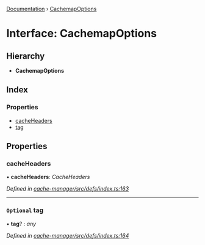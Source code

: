 [Documentation](../README.md) › [CachemapOptions](cachemapoptions.md)

# Interface: CachemapOptions

## Hierarchy

* **CachemapOptions**

## Index

### Properties

* [cacheHeaders](cachemapoptions.md#cacheheaders)
* [tag](cachemapoptions.md#optional-tag)

## Properties

###  cacheHeaders

• **cacheHeaders**: *CacheHeaders*

*Defined in [cache-manager/src/defs/index.ts:163](https://github.com/badbatch/graphql-box/blob/cd605b6/packages/cache-manager/src/defs/index.ts#L163)*

___

### `Optional` tag

• **tag**? : *any*

*Defined in [cache-manager/src/defs/index.ts:164](https://github.com/badbatch/graphql-box/blob/cd605b6/packages/cache-manager/src/defs/index.ts#L164)*

